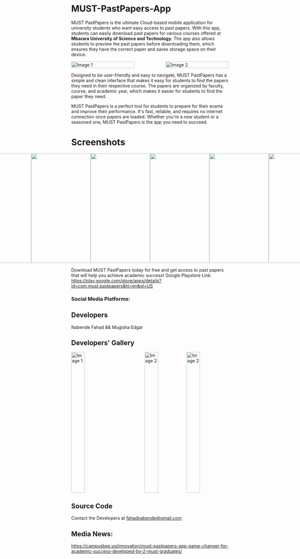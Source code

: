 # MUST-PastPapers-App
MUST PastPapers is the ultimate Cloud-based mobile application for university students who want easy access to past papers. With this app, students can easily download past papers for various courses offered at <b>Mbarara University of Science and Technology</b>. The app also allows students to preview the past papers before downloading them, which ensures they have the correct paper and saves storage space on their device. 

<div style="display: flex; flex-direction: row;">
    <img src="https://github.com/Nabende2000/MUST-PastPapers-App/assets/54585561/50a2f221-87d6-4221-b267-707d4942d29e" alt="Image 1" width="100%" style="margin-right: 100px;" />
    <img src="https://github.com/Nabende2000/MUST-PastPapers-App/assets/54585561/a00af0e7-9974-49cc-8457-354d47dddc83" alt="Image 2" width="100%" />
</div>

Designed to be user-friendly and easy to navigate, MUST PastPapers has a simple and clean interface that makes it easy for students to find the papers they need in their respective course. The papers are organized by faculty, course, and academic year, which makes it easier for students to find the paper they need. 

MUST PastPapers is a perfect tool for students to prepare for their exams and improve their performance. It's fast, reliable, and requires no internet connection once papers are loaded. Whether you're a new student or a seasoned one, MUST PastPapers is the app you need to succeed. 

<h1>Screenshots</h1>

<div style="display: flex; flex-direction: row;justify-content:center; align-items:center;">

<img src="https://github.com/Nabende2000/MUST-PastPapers-App/assets/54585561/478160b4-e2bf-4757-a38c-8907f00df36a" width="190px" height="350px"/>
<img src="https://github.com/Nabende2000/MUST-PastPapers-App/assets/54585561/18369227-e03d-4b48-a2a6-55cc789d6e8e" width="190px" height="350px"/>
<img src="https://github.com/Nabende2000/MUST-PastPapers-App/assets/54585561/18f11f5a-a5bd-4a27-ae99-31a69518f21c" width="190px" height="350px"/> 
<img src="https://github.com/Nabende2000/MUST-PastPapers-App/assets/54585561/4f359115-c4fc-45d9-9780-4f667a2562ef" width="190px" height="350px"/>
<img src="https://github.com/Nabende2000/MUST-PastPapers-App/assets/54585561/9f9bfa51-1773-492a-bbb8-dc24fcd05764" width="190px" height="350px"/>
<img src="https://github.com/Nabende2000/MUST-PastPapers-App/assets/54585561/17fc4155-97ad-4263-9159-74b34cd4f8df" width="190px" height="350px"/>
<img src="https://github.com/Nabende2000/MUST-PastPapers-App/assets/54585561/5013f529-b494-46e1-ad6b-3797ca208796" width="190px" height="350px"/>
<img src="https://github.com/Nabende2000/MUST-PastPapers-App/assets/54585561/c53bf2e3-fa0b-45dc-87e4-24b848c950e6" width="190px" height="350px"/>
</div>



Download MUST PastPapers today for free and get access to past papers that will help you achieve academic success!
Google Playstore Link: https://play.google.com/store/apps/details?id=com.must.pastpapers&hl=en&gl=US
 
<h3>Social Media Platforms:</h3>

## Developers
Nabende Fahad && Mugisha Edgar

## Developers' Gallery
<div style="display: flex; flex-direction: row; flex:1; ">
    <img src="https://github.com/Nabende2000/MUST-PastPapers-App-Public/assets/54585561/61e830f6-19cf-4192-8a5e-86123f7a4448" alt="Image 1" width="32%" height="450px" style="margin-right: 100px; object-fit:cover; user-select:none;" />
    <img src="https://github.com/Nabende2000/MUST-PastPapers-App-Public/assets/54585561/d26faf78-4489-4d22-9cc8-454c955934eb" alt="Image 2" width="32%" height="450px" style="object-fit:cover; user-select:none;" />
 <img src="https://github.com/Nabende2000/MUST-PastPapers-App-Public/assets/54585561/90e8c06f-ade7-4e98-9923-88d87a28edd8" alt="Image 2" width="32%" height="450px" style="object-fit:cover; user-select:none;" />
</div>

## Source Code
Contact the Developers at fahadnabende@gmail.com

## Media News:
https://campusbee.ug/innovation/must-pastpapers-app-game-changer-for-academic-success-developed-by-2-must-graduates/

